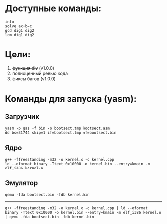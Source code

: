 # Доступные команды:
```
info
solve ax+b=c
gcd dig1 dig2
lcm dig1 dig2
```
# Цели:
1) ~~функция div~~ (v1.0.0)
2) полноценный ревью кода
3) фиксы багов (v1.0.0)


# Команды для запуска (yasm):
## Загрузчик
```
yasm -p gas -f bin -o bootsect.tmp bootsect.asm
dd bs=31744 skip=1 if=bootsect.tmp of=bootsect.bin
```
## Ядро
```
g++ -ffreestanding -m32 -o kernel.o -c kernel.cpp
ld --oformat binary -Ttext 0x10000 -o kernel.bin --entry=kmain -m elf_i386 kernel.o
```
## Эмулятор
```
qemu -fda bootsect.bin -fdb kernel.bin
```
___________________
```
g++ -ffreestanding -m32 -o kernel.o -c kernel.cpp | ld --oformat binary -Ttext 0x10000 -o kernel.bin --entry=kmain -m elf_i386 kernel.o | qemu -fda bootsect.bin -fdb kernel.bin
```
